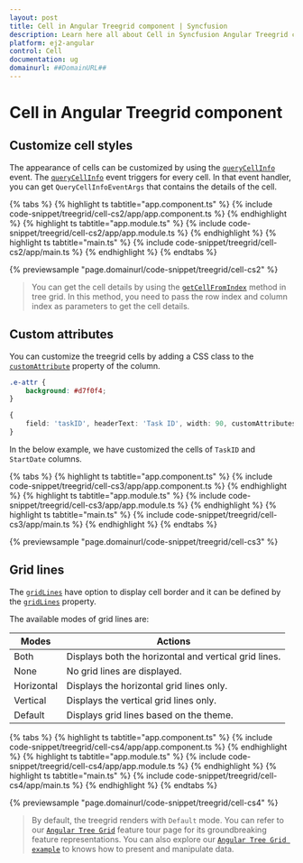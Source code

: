 ```yaml
---
layout: post
title: Cell in Angular Treegrid component | Syncfusion
description: Learn here all about Cell in Syncfusion Angular Treegrid component of Syncfusion Essential JS 2 and more.
platform: ej2-angular
control: Cell 
documentation: ug
domainurl: ##DomainURL##
---
```


# Cell in Angular Treegrid component

## Customize cell styles

The appearance of cells can be customized by using the [`queryCellInfo`](https://ej2.syncfusion.com/angular/documentation/api/treegrid/#querycellinfo) event.
The [`queryCellInfo`](https://ej2.syncfusion.com/angular/documentation/api/treegrid/#querycellinfo) event triggers for every cell. In that event handler, you can get `QueryCellInfoEventArgs` that contains the details of the cell.

{% tabs %}
{% highlight ts tabtitle="app.component.ts" %}
{% include code-snippet/treegrid/cell-cs2/app/app.component.ts %}
{% endhighlight %}
{% highlight ts tabtitle="app.module.ts" %}
{% include code-snippet/treegrid/cell-cs2/app/app.module.ts %}
{% endhighlight %}
{% highlight ts tabtitle="main.ts" %}
{% include code-snippet/treegrid/cell-cs2/app/main.ts %}
{% endhighlight %}
{% endtabs %}
  
{% previewsample "page.domainurl/code-snippet/treegrid/cell-cs2" %}

> You can get the cell details by using the [`getCellFromIndex`](https://ej2.syncfusion.com/angular/documentation/api/treegrid/#getcellfromindex) method in tree grid. In this method, you need to pass the row index and column index as parameters to get the cell details.

## Custom attributes

You can customize the treegrid cells by adding a CSS class to the [`customAttribute`](https://ej2.syncfusion.com/angular/documentation/api/treegrid/column/#customattributes) property of the column.

```CSS
.e-attr {
    background: #d7f0f4;
}
```

```typescript
{
    field: 'taskID', headerText: 'Task ID', width: 90, customAttributes: {class: "e-attr"}, textAlign: 'Right'
}
```

In the below example, we have customized the cells of `TaskID` and `StartDate` columns.

{% tabs %}
{% highlight ts tabtitle="app.component.ts" %}
{% include code-snippet/treegrid/cell-cs3/app/app.component.ts %}
{% endhighlight %}
{% highlight ts tabtitle="app.module.ts" %}
{% include code-snippet/treegrid/cell-cs3/app/app.module.ts %}
{% endhighlight %}
{% highlight ts tabtitle="main.ts" %}
{% include code-snippet/treegrid/cell-cs3/app/main.ts %}
{% endhighlight %}
{% endtabs %}
  
{% previewsample "page.domainurl/code-snippet/treegrid/cell-cs3" %}

## Grid lines

The [`gridLines`](https://ej2.syncfusion.com/angular/documentation/api/treegrid/#gridlines) have option to display cell border and it can be defined by the [`gridLines`](https://ej2.syncfusion.com/angular/documentation/api/treegrid/#gridlines) property.

The available modes of grid lines are:

| Modes | Actions |
|-------|---------|
| Both | Displays both the horizontal and vertical grid lines.|
| None | No grid lines are displayed.|
| Horizontal | Displays the horizontal grid lines only.|
| Vertical | Displays the vertical grid lines only.|
| Default | Displays grid lines based on the theme.|

{% tabs %}
{% highlight ts tabtitle="app.component.ts" %}
{% include code-snippet/treegrid/cell-cs4/app/app.component.ts %}
{% endhighlight %}
{% highlight ts tabtitle="app.module.ts" %}
{% include code-snippet/treegrid/cell-cs4/app/app.module.ts %}
{% endhighlight %}
{% highlight ts tabtitle="main.ts" %}
{% include code-snippet/treegrid/cell-cs4/app/main.ts %}
{% endhighlight %}
{% endtabs %}
  
{% previewsample "page.domainurl/code-snippet/treegrid/cell-cs4" %}

>By default, the treegrid renders with `Default` mode.
> You can refer to our [`Angular Tree Grid`](https://www.syncfusion.com/angular-ui-components/angular-tree-grid) feature tour page for its groundbreaking feature representations. You can also explore our [`Angular Tree Grid example`](https://ej2.syncfusion.com/angular/demos/#/material/treegrid/treegrid-overview) to knows how to present and manipulate data.